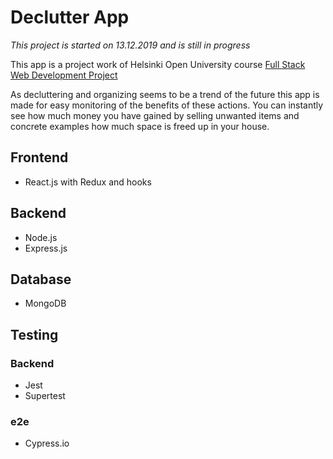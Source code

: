 # Declutter App

*This project is started on 13.12.2019 and is still in progress*

This app is a project work of Helsinki Open University course [Full Stack Web Development Project](https://courses.helsinki.fi/en/aytkt21010/129098202)

As decluttering and organizing seems to be a trend of the future this app is made for easy monitoring of the benefits of these actions. You can instantly see how much money you have gained by selling unwanted items and concrete examples how much space is freed up in your house.

## Frontend

* React.js with Redux and hooks

## Backend

* Node.js
* Express.js

## Database

* MongoDB

## Testing

### Backend

* Jest
* Supertest

### e2e

* Cypress.io

